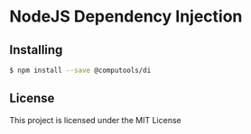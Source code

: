 # NodeJS Dependency Injection

## Installing

```sh
$ npm install --save @computools/di
```

## License

This project is licensed under the MIT License